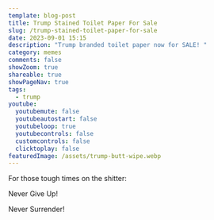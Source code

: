 ```yaml
---
template: blog-post
title: Trump Stained Toilet Paper For Sale
slug: /trump-stained-toilet-paper-for-sale
date: 2023-09-01 15:15
description: "Trump branded toilet paper now for SALE! "
category: memes
comments: false
showZoom: true
shareable: true
showPageNav: true
tags:
  - trump
youtube:
  youtubemute: false
  youtubeautostart: false
  youtubeloop: true
  youtubecontrols: false
  customcontrols: false
  clicktoplay: false
featuredImage: /assets/trump-butt-wipe.webp
---
```

For those tough times on the shitter:

Never Give Up! 

Never Surrender!